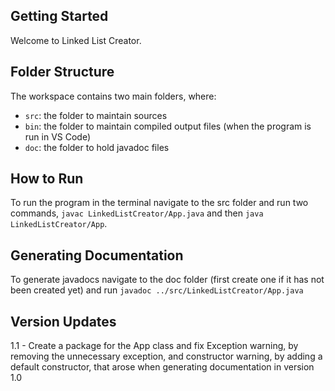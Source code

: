 ## Getting Started

Welcome to Linked List Creator.

## Folder Structure

The workspace contains two main folders, where:

- `src`: the folder to maintain sources
- `bin`: the folder to maintain compiled output files (when the program is run in VS Code)
- `doc`: the folder to hold javadoc files

## How to Run
To run the program in the terminal navigate to the src folder and run two commands, `javac LinkedListCreator/App.java` and then `java LinkedListCreator/App`.

## Generating Documentation
To generate javadocs navigate to the doc folder (first create one if it has not been created yet) and run `javadoc ../src/LinkedListCreator/App.java`

## Version Updates
1.1 - Create a package for the App class and fix Exception warning, by removing the unnecessary exception, and constructor warning, by adding a default constructor, that arose when generating documentation in version 1.0